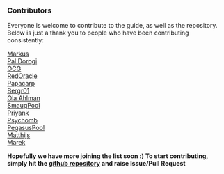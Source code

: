 ### Contributors

Everyone is welcome to contribute to the guide, as well as the repository. Below is just a thank you to people who have been contributing consistently:

[Markus](https://github.com/gufmar)  
[Pal Dorogi](https://github.com/ilap)  
[OCG](https://github.com/oldcryptogeek)  
[RedOracle](https://github.com/RedOracle)  
[Papacarp](https://github.com/papacarp)  
[Bergr01](https://github.com/bergr01)  
[Ola Ahlman](https://github.com/Scitz0)  
[SmaugPool](https://github.com/SmaugPool)  
[Priyank](https://github.com/rdlrt)  
[Psychomb](https://github.com/psychomb)  
[PegasusPool](https://github.com/PegasusPool)  
[Matthijs](https://github.com/matthijs-aeon)  
[Marek](https://github.com/mmahut)  


**Hopefully we have more joining the list soon :) To start contributing, simply hit the [github repository](https://github.com/cardano-community/guild-operators) and raise Issue/Pull Request**
